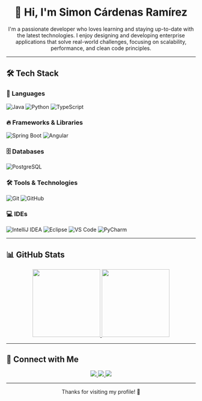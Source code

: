 <h1 align="center">👋 Hi, I'm Simon Cárdenas Ramírez</h1>
<p align="center">
  I'm a passionate developer who loves learning and staying up-to-date with the latest technologies.  
  I enjoy designing and developing enterprise applications that solve real-world challenges,  
  focusing on scalability, performance, and clean code principles.
</p>

---

## 🛠️ Tech Stack  

### 🚀 Languages  
![Java](https://img.shields.io/badge/Java-ED8B00?style=for-the-badge&logo=java&logoColor=white)
![Python](https://img.shields.io/badge/Python-3776AB?style=for-the-badge&logo=python&logoColor=white)
![TypeScript](https://img.shields.io/badge/TypeScript-007ACC?style=for-the-badge&logo=typescript&logoColor=white)

### 🔥 Frameworks & Libraries  
![Spring Boot](https://img.shields.io/badge/Spring%20Boot-6DB33F?style=for-the-badge&logo=spring-boot&logoColor=white)
![Angular](https://img.shields.io/badge/Angular-DD0031?style=for-the-badge&logo=angular&logoColor=white)

### 🗄️ Databases  
![PostgreSQL](https://img.shields.io/badge/PostgreSQL-336791?style=for-the-badge&logo=postgresql&logoColor=white)

### 🛠️ Tools & Technologies  
![Git](https://img.shields.io/badge/Git-F05032?style=for-the-badge&logo=git&logoColor=white)
![GitHub](https://img.shields.io/badge/GitHub-181717?style=for-the-badge&logo=github&logoColor=white)

### 💻 IDEs  
![IntelliJ IDEA](https://img.shields.io/badge/IntelliJ%20IDEA-000000?style=for-the-badge&logo=intellij-idea&logoColor=white)
![Eclipse](https://img.shields.io/badge/Eclipse-2C2255?style=for-the-badge&logo=eclipse&logoColor=white)
![VS Code](https://img.shields.io/badge/VS%20Code-007ACC?style=for-the-badge&logo=visual-studio-code&logoColor=white)
![PyCharm](https://img.shields.io/badge/PyCharm-000000?style=for-the-badge&logo=pycharm&logoColor=white)

---

## 📊 GitHub Stats  
<p align="center">
  <a href="https://github.com/simoncardenasramirez">
    <img height="180em" src="https://github-readme-stats-eight-theta.vercel.app/api?username=Bytor25&show_icons=true&theme=tokyonight&include_all_commits=true&count_private=true"/>
  </a>
  <a href="https://github.com/simoncardenasramirez">
    <img height="180em" src="https://github-readme-stats-eight-theta.vercel.app/api/top-langs/?username=simoncardenasramirez&layout=compact&langs_count=8&theme=algolia"/>
  </a>
</p>

---

## 🌟 Connect with Me  

<p align="center">
  <a href="https://www.linkedin.com/in/simon-cardenas-ram%C3%ADrez-0010a0248" target="_blank">
    <img src="https://img.shields.io/badge/LinkedIn-0077B5?style=for-the-badge&logo=linkedin&logoColor=white" />
  </a>
  <a href="mailto:simoncardenasramirez41@gmail.com">
    <img src="https://img.shields.io/badge/Email-D14836?style=for-the-badge&logo=gmail&logoColor=white" />
  </a>
  <a href="https://github.com/simoncardenasramirez">
    <img src="https://img.shields.io/badge/GitHub-181717?style=for-the-badge&logo=github&logoColor=white" />
  </a>
</p>

---

<p align="center">Thanks for visiting my profile! 🚀</p>
